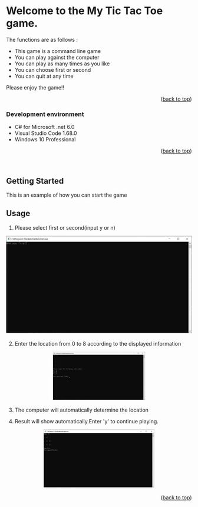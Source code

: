 <div id="top"></div>

<!-- ABOUT THE PROJECT -->

# Welcome to the My Tic Tac Toe game.

The functions are as follows :

- This game is a command line game
- You can play against the computer
- You can play as many times as you like
- You can choose first or second
- You can quit at any time

Please enjoy the game!!

<p align="right">(<a href="#top">back to top</a>)</p>

### Development environment

- C# for Microsoft .net 6.0
- Visual Studio Code 1.68.0
- Windows 10 Professional

<p align="right">(<a href="#top">back to top</a>)</p>
    <br />

<!-- GETTING STARTED -->

## Getting Started

This is an example of how you can start the game

<!-- USAGE EXAMPLES -->

## Usage

1. Please select first or second(input y or n)
<p align="center">
  <img width="600" src="./images/1.png">
</p>

2. Enter the location from 0 to 8 according to the displayed information
<p align="center">
  <img width="250" src="./images/2.png">
</p>

3. The computer will automatically determine the location

4. Result will show automatically.Enter 'y' to continue playing. 
<p align="center">
  <img width="300" src="./images/3.png">
</p>

<p align="right">(<a href="#top">back to top</a>)</p>


